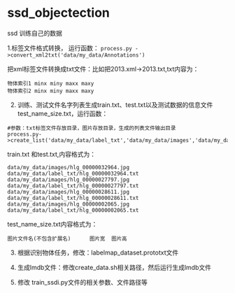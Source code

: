 # ssd_objectection
ssd 训练自己的数据

 1.标签文件格式转换， 运行函数：
 ``process.py ->convert_xml2txt('data/my_data/Annotations')``
 
 把xml标签文件转换成txt文件：比如把2013.xml->2013.txt,txt内容为：
``` stylus
物体索引1 minx miny maxx maxy
物体索引2 minx miny maxx maxy
```
 2. 训练、测试文件名字列表生成train.txt、test.txt以及测试数据的信息文件test_name_size.txt，运行函数：
 

``` stylus
#参数：txt标签文件存放目录，图片存放目录，生成的列表文件输出目录
process.py->create_list('data/my_data/label_txt','data/my_data/images','data/my_data/')
```

train.txt 和test.txt,内容格式为：

``` stylus
data/my_data/images/hlg_00000032964.jpg data/my_data/label_txt/hlg_00000032964.txt
data/my_data/images/hlg_00000027797.jpg data/my_data/label_txt/hlg_00000027797.txt
data/my_data/images/hlg_00000028611.jpg data/my_data/label_txt/hlg_00000028611.txt
data/my_data/images/hlg_00000002065.jpg data/my_data/label_txt/hlg_00000002065.txt
```
test_name_size.txt内容格式为：

``` stylus
图片文件名(不包含扩展名)	   图片宽  图片高

```



 3. 根据识别物体任务，修改：labelmap_dataset.prototxt文件
 
 4. 生成lmdb文件：修改create_data.sh相关路径，然后运行生成lmdb文件


 5. 修改 train_ssdi.py文件的相关参数、文件路径等

 

